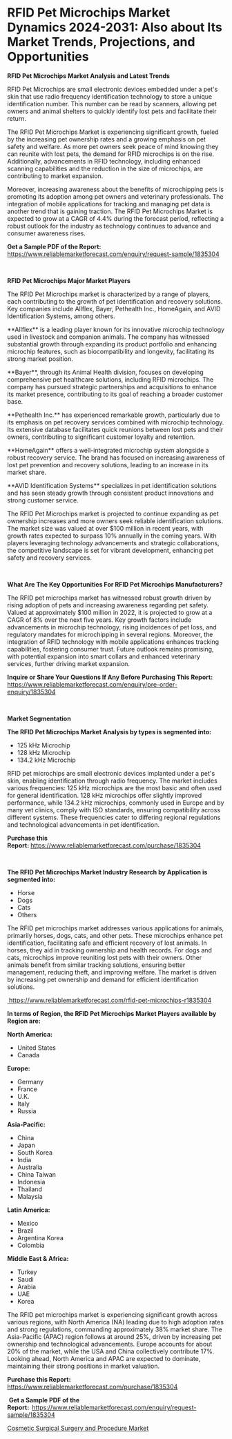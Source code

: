 <p><h1>RFID Pet Microchips Market Dynamics 2024-2031: Also about Its Market Trends, Projections, and Opportunities</h1></p><p><strong>RFID Pet Microchips Market Analysis and Latest Trends</strong></p>
<p><p>RFID Pet Microchips are small electronic devices embedded under a pet's skin that use radio frequency identification technology to store a unique identification number. This number can be read by scanners, allowing pet owners and animal shelters to quickly identify lost pets and facilitate their return. </p><p>The RFID Pet Microchips Market is experiencing significant growth, fueled by the increasing pet ownership rates and a growing emphasis on pet safety and welfare. As more pet owners seek peace of mind knowing they can reunite with lost pets, the demand for RFID microchips is on the rise. Additionally, advancements in RFID technology, including enhanced scanning capabilities and the reduction in the size of microchips, are contributing to market expansion.</p><p>Moreover, increasing awareness about the benefits of microchipping pets is promoting its adoption among pet owners and veterinary professionals. The integration of mobile applications for tracking and managing pet data is another trend that is gaining traction. The RFID Pet Microchips Market is expected to grow at a CAGR of 4.4% during the forecast period, reflecting a robust outlook for the industry as technology continues to advance and consumer awareness rises.</p></p>
<p><strong>Get a Sample PDF of the Report:&nbsp;</strong> <a href="https://www.reliablemarketforecast.com/enquiry/request-sample/1835304?utm_campaign=1899&utm_medium=2&utm_source=Github&utm_content=ia&utm_term=31122024&utm_id=rfid-pet-microchips">https://www.reliablemarketforecast.com/enquiry/request-sample/1835304</a></p>
<p>&nbsp;</p>
<p><strong>RFID Pet Microchips Major Market Players</strong></p>
<p><p>The RFID Pet Microchips market is characterized by a range of players, each contributing to the growth of pet identification and recovery solutions. Key companies include Allflex, Bayer, Pethealth Inc., HomeAgain, and AVID Identification Systems, among others. </p><p>**Allflex** is a leading player known for its innovative microchip technology used in livestock and companion animals. The company has witnessed substantial growth through expanding its product portfolio and enhancing microchip features, such as biocompatibility and longevity, facilitating its strong market position.</p><p>**Bayer**, through its Animal Health division, focuses on developing comprehensive pet healthcare solutions, including RFID microchips. The company has pursued strategic partnerships and acquisitions to enhance its market presence, contributing to its goal of reaching a broader customer base.</p><p>**Pethealth Inc.** has experienced remarkable growth, particularly due to its emphasis on pet recovery services combined with microchip technology. Its extensive database facilitates quick reunions between lost pets and their owners, contributing to significant customer loyalty and retention.</p><p>**HomeAgain** offers a well-integrated microchip system alongside a robust recovery service. The brand has focused on increasing awareness of lost pet prevention and recovery solutions, leading to an increase in its market share.</p><p>**AVID Identification Systems** specializes in pet identification solutions and has seen steady growth through consistent product innovations and strong customer service. </p><p>The RFID Pet Microchips market is projected to continue expanding as pet ownership increases and more owners seek reliable identification solutions. The market size was valued at over $100 million in recent years, with growth rates expected to surpass 10% annually in the coming years. With players leveraging technology advancements and strategic collaborations, the competitive landscape is set for vibrant development, enhancing pet safety and recovery services.</p></p>
<p>&nbsp;</p>
<p><strong>What Are The Key Opportunities For RFID Pet Microchips Manufacturers?</strong></p>
<p><p>The RFID pet microchips market has witnessed robust growth driven by rising adoption of pets and increasing awareness regarding pet safety. Valued at approximately $100 million in 2022, it is projected to grow at a CAGR of 8% over the next five years. Key growth factors include advancements in microchip technology, rising incidences of pet loss, and regulatory mandates for microchipping in several regions. Moreover, the integration of RFID technology with mobile applications enhances tracking capabilities, fostering consumer trust. Future outlook remains promising, with potential expansion into smart collars and enhanced veterinary services, further driving market expansion.</p></p>
<p><strong>Inquire or Share Your Questions If Any Before Purchasing This Report:</strong> <a href="https://www.reliablemarketforecast.com/enquiry/pre-order-enquiry/1835304?utm_campaign=1899&utm_medium=2&utm_source=Github&utm_content=ia&utm_term=31122024&utm_id=rfid-pet-microchips">https://www.reliablemarketforecast.com/enquiry/pre-order-enquiry/1835304</a></p>
<p>&nbsp;</p>
<p><strong>Market Segmentation</strong></p>
<p><strong>The RFID Pet Microchips Market Analysis by types is segmented into:</strong></p>
<p><ul><li>125 kHz Microchip</li><li>128 kHz Microchip</li><li>134.2 kHz Microchip</li></ul></p>
<p><p>RFID pet microchips are small electronic devices implanted under a pet's skin, enabling identification through radio frequency. The market includes various frequencies: 125 kHz microchips are the most basic and often used for general identification. 128 kHz microchips offer slightly improved performance, while 134.2 kHz microchips, commonly used in Europe and by many vet clinics, comply with ISO standards, ensuring compatibility across different systems. These frequencies cater to differing regional regulations and technological advancements in pet identification.</p></p>
<p><strong>Purchase this Report:&nbsp;</strong><a href="https://www.reliablemarketforecast.com/purchase/1835304?utm_campaign=1899&utm_medium=2&utm_source=Github&utm_content=ia&utm_term=31122024&utm_id=rfid-pet-microchips">https://www.reliablemarketforecast.com/purchase/1835304</a></p>
<p>&nbsp;</p>
<p><strong>The RFID Pet Microchips Market Industry Research by Application is segmented into:</strong></p>
<p><ul><li>Horse</li><li>Dogs</li><li>Cats</li><li>Others</li></ul></p>
<p><p>The RFID pet microchips market addresses various applications for animals, primarily horses, dogs, cats, and other pets. These microchips enhance pet identification, facilitating safe and efficient recovery of lost animals. In horses, they aid in tracking ownership and health records. For dogs and cats, microchips improve reuniting lost pets with their owners. Other animals benefit from similar tracking solutions, ensuring better management, reducing theft, and improving welfare. The market is driven by increasing pet ownership and demand for efficient identification solutions.</p></p>
<p><a href="https://www.reliablemarketforecast.com/rfid-pet-microchips-r1835304?utm_campaign=1899&utm_medium=2&utm_source=Github&utm_content=ia&utm_term=31122024&utm_id=rfid-pet-microchips">&nbsp;https://www.reliablemarketforecast.com/rfid-pet-microchips-r1835304</a></p>
<p><strong>In terms of Region, the RFID Pet Microchips Market Players available by Region are:</strong></p>
<p>
    <p> <strong> North America: </strong>
        <ul>
            <li>United States</li>
            <li>Canada</li>
        </ul>
        </p> 
    <p> <strong> Europe: </strong>
        <ul>
            <li>Germany</li>
            <li>France</li>
            <li>U.K.</li>
            <li>Italy</li>
            <li>Russia</li>
        </ul>
        </p> 
    <p> <strong> Asia-Pacific: </strong>
        <ul>
            <li>China</li>
            <li>Japan</li>
            <li>South Korea</li>
            <li>India</li>
            <li>Australia</li>
            <li>China Taiwan</li>
            <li>Indonesia</li>
            <li>Thailand</li>
            <li>Malaysia</li>
        </ul>
        </p> 
    <p> <strong> Latin America: </strong>
        <ul>
            <li>Mexico</li>
            <li>Brazil</li>
            <li>Argentina Korea</li>
            <li>Colombia</li>
        </ul>
        </p> 
    <p> <strong> Middle East & Africa: </strong>
        <ul>
            <li>Turkey</li>
            <li>Saudi</li>
            <li>Arabia</li>
            <li>UAE</li>
            <li>Korea</li>
        </ul>
    </p>
    </p>
<p><p>The RFID pet microchips market is experiencing significant growth across various regions, with North America (NA) leading due to high adoption rates and strong regulations, commanding approximately 38% market share. The Asia-Pacific (APAC) region follows at around 25%, driven by increasing pet ownership and technological advancements. Europe accounts for about 20% of the market, while the USA and China collectively contribute 17%. Looking ahead, North America and APAC are expected to dominate, maintaining their strong positions in market valuation.</p></p>
<p><strong>Purchase this Report: </strong><a href="https://www.reliablemarketforecast.com/purchase/1835304?utm_campaign=1899&utm_medium=2&utm_source=Github&utm_content=ia&utm_term=31122024&utm_id=rfid-pet-microchips">https://www.reliablemarketforecast.com/purchase/1835304</a></p>
<p>&nbsp;<strong>Get a Sample PDF of the Report:&nbsp;&nbsp;</strong><a href="https://www.reliablemarketforecast.com/enquiry/request-sample/1835304?utm_campaign=1899&utm_medium=2&utm_source=Github&utm_content=ia&utm_term=31122024&utm_id=rfid-pet-microchips">https://www.reliablemarketforecast.com/enquiry/request-sample/1835304</a></p>
<p><strong></strong></p>
<p><p><a href="https://github.com/YashRP12/Market-Research-Report-List-6/blob/main/cosmetic-surgical-surgery-and-procedure-market.md?utm_campaign=1899&utm_medium=2&utm_source=Github&utm_content=ia&utm_term=31122024&utm_id=rfid-pet-microchips">Cosmetic Surgical Surgery and Procedure Market</a></p></p>